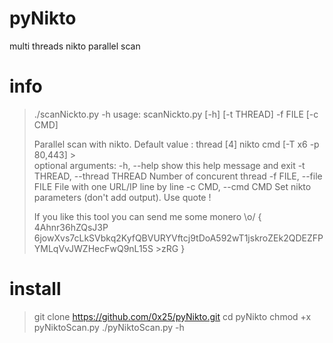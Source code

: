 # pyNikto
multi threads nikto parallel scan 

# info

>./scanNickto.py -h
>usage: scanNickto.py [-h] [-t THREAD] -f FILE [-c CMD]
>
> Parallel scan with nikto. Default value : thread [4] nikto cmd [-T x6 -p 80,443]                                                         >                               
>optional arguments:
>  -h, --help            show this help message and exit
>  -t THREAD, --thread THREAD
>                        Number of concurent thread
>  -f FILE, --file FILE  File with one URL/IP line by line
>  -c CMD, --cmd CMD     Set nikto parameters (don't add output). Use quote !
>
> If you like this tool you can send me some monero \o/ { 4Ahnr36hZQsJ3P
>6jowXvs7cLkSVbkq2KyfQBVURYVftcj9tDoA592wT1jskroZEk2QDEZFPYMLqVvJWZHecFwQ9nL15S                                                             >zRG }    

# install

>git clone https://github.com/0x25/pyNikto.git
>cd pyNikto
>chmod +x pyNiktoScan.py
>./pyNiktoScan.py -h
